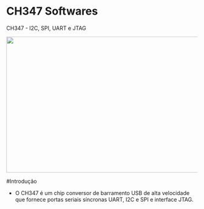 # CH347 Softwares
CH347 - I2C, SPI, UART e JTAG

<p><img alt="" src="https://github.com/YTEC-info/CH347-Softwares/blob/main/Datasheet%20&amp;%20Manual/hii.png?raw=true" style="float:center; height:357px; width:799px" /></p>

#Introdução
- O CH347 é um chip conversor de barramento USB de alta velocidade que fornece portas seriais síncronas UART, I2C e SPI e interface JTAG. 
